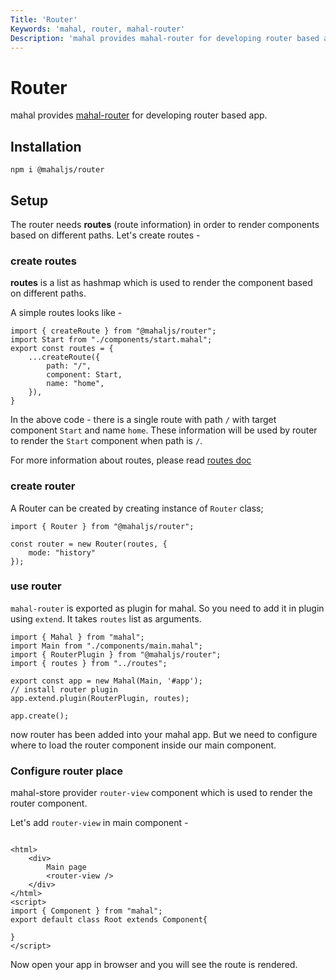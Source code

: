 ```yaml
---
Title: 'Router'
Keywords: 'mahal, router, mahal-router'
Description: 'mahal provides mahal-router for developing router based app.'
---
```


# Router

mahal provides [mahal-router](https://github.com/ujjwalguptaofficial/mahal-router) for developing router based app.

## Installation

```
npm i @mahaljs/router
```

## Setup

The router needs **routes** (route information) in order to render components based on different paths. Let's create routes -

### create routes

**routes** is a list as hashmap which is used to render the component based on different paths.

A simple routes looks like - 

```
import { createRoute } from "@mahaljs/router";
import Start from "./components/start.mahal";
export const routes = {
    ...createRoute({
        path: "/",
        component: Start,
        name: "home",
    }),
}
```

In the above code - there is a single route with path `/` with target component `Start` and name `home`. These information will be used by router to render the `Start` component when path is `/`.

For more information about routes, please read [routes doc](/docs/router/routes)

### create router

A Router can be created by creating instance of `Router` class;

```
import { Router } from "@mahaljs/router";

const router = new Router(routes, {
    mode: "history"
});
```

### use router

`mahal-router` is exported as plugin for mahal. So you need to add it in plugin using `extend`. It takes `routes` list as arguments.

```
import { Mahal } from "mahal";
import Main from "./components/main.mahal";
import { RouterPlugin } from "@mahaljs/router";
import { routes } from "../routes";

export const app = new Mahal(Main, '#app');
// install router plugin
app.extend.plugin(RouterPlugin, routes);

app.create();
```

now router has been added into your mahal app. But we need to configure where to load the router component inside our main component.

### Configure router place

mahal-store provider `router-view` component which is used to render the router component.

Let's add `router-view` in main component - 

```

<html>
    <div>
        Main page
        <router-view />
    </div>
</html>
<script>
import { Component } from "mahal";
export default class Root extends Component{
        
}
</script>
```

Now open your app in browser and you will see the route is rendered.

